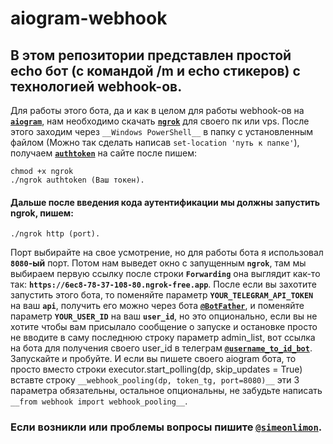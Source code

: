 # aiogram-webhook
## В этом репозитории представлен простой echo бот (с командой /m и echo стикеров) с технологией webhook-ов.

Для работы этого бота, да и как в целом для работы webhook-ов на [__`aiogram`__](https://github.com/aiogram), нам 
необходимо скачать [__`ngrok`__](https://ngrok.com/) для своего пк или vps. После этого заходим через `__Windows PowerShell__` в 
папку с установленным файлом (Можно так сделать написав `set-location 'путь к папке'`), 
получаем [__`authtoken`__](https://dashboard.ngrok.com/get-started/your-authtoken) на сайте после пишем: 
```
chmod +x ngrok
./ngrok authtoken (Ваш токен). 
```
#### Дальше после введения кода аутентификации мы должны запустить ngrok, пишем:
```
./ngrok http (port).
 ```
Порт выбирайте на свое усмотрение, но для работы бота я использовал __`8080`-ый__ порт. 
Потом нам выведет окно с запущенным __`ngrok`__, там мы выбираем первую ссылку после строки __`Forwarding`__ 
она выглядит как-то так: __`https://6ec8-78-37-108-80.ngrok-free.app`__. 
После если вы захотите запустить этого бота, то поменяйте параметр __`YOUR_TELEGRAM_API_TOKEN`__ на ваш __`api`__,
получить его можно через бота [__`@BotFather`__](https://t.me/BotFather), и поменяйте параметр __`YOUR_USER_ID`__ на ваш __`user_id`__, но это опционально, 
если вы не хотите чтобы вам присылало сообщение о запуске и остановке просто не вводите в саму последнюю строку параметр admin_list, 
вот ссылка на бота для получения своего user_id в телеграм [__`@username_to_id_bot`__](https://t.me/username_to_id_bot). 
Запускайте и пробуйте. И если вы пишете своего aiogram бота, то просто вместо строки executor.start_polling(dp, skip_updates = True) 
вставте строку `__webhook_pooling(dp, token_tg, port=8080)__` эти 3 параметра обязательны, остальное опциональны, 
не забудьте написать `__from webhook import webhook_pooling__`. 
### Если возникли или проблемы вопросы пишите [__`@simeonlimon`__](https://t.me/simeonlimon).